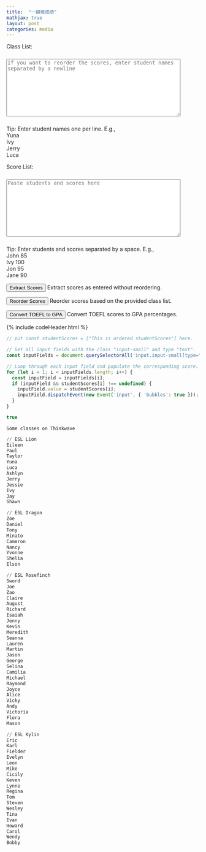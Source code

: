 ```yaml
---
title:  "一键填成绩"
mathjax: true
layout: post
categories: media
---
```


<style>
    /* Define styles for the textareas */
    textarea {
        width: 90%;       /* Take up 90% of the containing element's width */
        min-width: 300px; /* Set a minimum width */
        max-width: 800px; /* Set a maximum width */
        height: 150px;    /* Set a default height */
        resize: both;     /* Allow resizing both horizontally and vertically */
        margin: 10px 0;   /* Add some margin on the top and bottom */
    }
</style>

<label for="classList">Class List:</label>
<textarea id="classList" placeholder="If you want to reorder the scores, enter student names separated by a newline"></textarea>
<p class="input-tip">Tip: Enter student names one per line. E.g.,<br>Yuna<br>Ivy<br>Jerry<br>Luca</p>

<label for="scoreList">Score List:</label>
<textarea id="scoreList" placeholder="Paste students and scores here"></textarea>
<p class="input-tip">Tip: Enter students and scores separated by a space. E.g.,<br>John 85<br>Ivy 100<br>Jon 95<br>Jane 90</p>


<!-- 3 function Buttons -->
<button id="extractButton">Extract Scores</button>
<span class="inline-comment">Extract scores as entered without reordering.</span>

<button id="reorderButton">Reorder Scores</button>
<span class="inline-comment">Reorder scores based on the provided class list.</span>

<button id="convertButton">Convert TOEFL to GPA</button>
<span class="inline-comment">Convert TOEFL scores to GPA percentages.</span>


<!-- Area to display the reordered results -->
<ul id="resultList"></ul>

<script>

function getNumericValueOrOriginal(str) {
    if (typeof str !== "string") return str;  // Safety check
    
    const numericValue = str.match(/\d+(\.\d+)?/);
    if (numericValue) {
        return numericValue[0];
    }
    return str;
}


function reorderScores() {
    const classList = document.getElementById("classList").value.split("\n");
    
    // Check if the classList is empty or contains only whitespace characters
    if (classList.length === 0 || (classList.length === 1 && classList[0].trim() === "")) {
        alert("Please enter the student names in the class list to reorder the scores properly.");
        return;  // Exit the function early
    }

    const scoresWithName = extractRawScoresWithName();
    let scoreMap = new Map(scoresWithName);

    let resultList = document.getElementById("resultList");
    resultList.innerHTML = "";

    const studentScores = ["This is reordered studentScores"];
    for (let student of classList) {
        let score = scoreMap.get(student.trim());
        if (score !== undefined) {
            studentScores.push(score);
        }
    }

    let wrappedScores = wrapStrings(studentScores);
    let li = document.createElement("li");
    li.textContent = `const studentScores = [${wrappedScores.join(', ')}];`;
    resultList.appendChild(li);
    
    console.log(studentScores);
}

function extractScores() {
    const scoresWithName = extractRawScoresWithName(); 
    const studentScores = ["This is extracted studentScores"];
    for (let [name, score] of scoresWithName) {
        studentScores.push(score);
    }

    let wrappedScores = wrapStrings(studentScores);
    let resultList = document.getElementById("resultList");
    resultList.innerHTML = "";
    let li = document.createElement("li");
    li.textContent = `const studentScores = [${wrappedScores.join(', ')}];`;
    resultList.appendChild(li);

    console.log(studentScores);
}

function convertAndOrderScores() {
    const scoresWithName = extractRawScoresWithName();
    const convertedScoresWithName = scoresWithName.map(([name, score]) => [name, toeflToGPA(score)]);
    
    const classList = document.getElementById("classList").value.split("\n");
    let result;
    if (classList.length > 1 || (classList.length === 1 && classList[0].trim() !== "")) {
        result = reorderScoresByClassList(convertedScoresWithName);
    } else {
        result = convertedScoresWithName;
    }
    
    const studentScores = ["This is TOEFL converted to GPA"];
    for (let [name, score] of result) {
        studentScores.push(score);
    }

    let wrappedScores = wrapStrings(studentScores);
    let resultList = document.getElementById("resultList");
    resultList.innerHTML = "";
    let li = document.createElement("li");
    li.textContent = `const studentScores = [${wrappedScores.join(', ')}];`;
    resultList.appendChild(li);

    console.log(studentScores);
}

function extractRawScoresWithName() {
    const scoreListRaw = document.getElementById("scoreList").value.split("\n");
    const scores = [];
    for (let entry of scoreListRaw) {
        let parts;
        if (entry.includes("\t")) {
            parts = entry.split("\t");
        } else {
            // Split at the last space
            const lastSpaceIndex = entry.lastIndexOf(" ");
            parts = [entry.substring(0, lastSpaceIndex), entry.substring(lastSpaceIndex + 1)];
        }

        if (parts.length < 2) continue;
        let [name, score] = parts;

        score = getNumericValueOrOriginal(score);
        scores.push([name, score]);
    }
    return scores;
}


function reorderScoresByClassList(scoresWithName) {
    const classList = document.getElementById("classList").value.split("\n");
    if (classList.length <= 1 && !classList[0]) return scoresWithName; 

    const reorderedScores = [];
    const scoreMap = new Map(scoresWithName);

    for (let student of classList) {
        let score = scoreMap.get(student.trim());
        if (score !== undefined) {
            reorderedScores.push([student, score]);
        }
    }
    return reorderedScores;
}

function toeflToGPA(scoreInput) {
    const score = parseFloat(scoreInput);
    
    if (isNaN(score)) return scoreInput;

    if (score < 7) return 55;
    else if (score == 7) return 60;
    else if (score == 8) return 62.5;
    else if (score == 9) return 65;
    else if (score == 10) return 67.5;
    else if (score == 11) return 70;
    else if (score == 12) return 72.5;
    else if (score == 13) return 75;
    else if (score == 14) return 77.5;
    else if (score == 15) return 80;
    else if (score == 16) return 82.14;
    else if (score == 17) return 84.28;
    else if (score == 18) return 86.42;
    else if (score == 19) return 88.56;
    else if (score == 20) return 90.7;
    else if (score == 21) return 92.84;
    else if (score == 22) return 94.98;
    else if (score >= 23) return 95;
}

function wrapStrings(arr) {
    return arr.map(item => {
        if (isNaN(item) && typeof item === 'string' && !item.startsWith('"')) {
            return `"${item}"`;
        }
        return item;
    });
}

document.addEventListener("DOMContentLoaded", function() {
    document.getElementById('extractButton').addEventListener('click', extractScores);
    document.getElementById('reorderButton').addEventListener('click', reorderScores);
    document.getElementById('convertButton').addEventListener('click', convertAndOrderScores);
});

</script>


{% include codeHeader.html %}
```javascript
// put const studentScores = ["This is ordered studentScores"] here. 

// Get all input fields with the class "input-small" and type "text".
const inputFields = document.querySelectorAll('input.input-small[type="text"]');

// Loop through each input field and populate the corresponding score.
for (let i = 1; i < inputFields.length; i++) {
  const inputField = inputFields[i];
  if (inputField && studentScores[i] !== undefined) {
    inputField.value = studentScores[i];
    inputField.dispatchEvent(new Event('input', { 'bubbles': true }));
  }
}

true

```

```
Some classes on Thinkwave
```

```python
// ESL Lion
Eileen
Paul
Taylor
Yuna
Luca
Ashlyn
Jerry
Jessie
Ivy
Jay
Shawn

// ESL Dragon
Zoe
Daniel
Tony
Minato
Cameron
Nancy
Yvonne
Shelia
Elson

// ESL Rosefinch
Sword
Joe
Zao
Claire
August
Richard
Isaiah
Jenny
Kevin
Meredith
Seanna
Lauren
Martin
Jason
George
Selina
Camilia
Michael
Raymond
Joyce
Alice
Vicky
Andy
Victoria
Flora
Mason

// ESL Kylin
Eric
Karl
Fielder
Evelyn
Leon
Mike
Cicily
Keven
Lynne
Regina
Tom
Steven
Wesley
Tina
Evan
Howard
Carol
Wendy
Bobby
```
